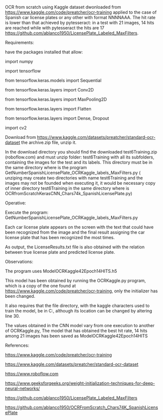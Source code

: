 OCR from scratch using Kaggle dataset dwonloaded from https://www.kaggle.com/code/preatcher/ocr-training  applied to the case of Spanish car license plates or any other with format NNNNAAA. The hit rate is lower than that achieved by pytesseract: in a test with 21 images, 14 hits are reached while with pytesseract the hits are 17 https://github.com/ablanco1950/LicensePlate_Labeled_MaxFilters.

Requirements:

have the packages installed that allow:

import numpy

import tensorflow

from tensorflow.keras.models import Sequential

from tensorflow.keras.layers import Conv2D

from tensorflow.keras.layers import MaxPooling2D

from tensorflow.keras.layers import Flatten

from tensorflow.keras.layers import Dense, Dropout

import cv2

Download from https://www.kaggle.com/datasets/preatcher/standard-ocr-dataset the archive.zip file, unzip it.

In the download directory you should find the downloaded test6Training.zip (roboflow.com) and must unzip folder: test6Training with all its subfolders, containing the images for the test and its labels. This directory must be in the same directory where is the program GetNumberSpanishLicensePlate_OCRKaggle_labels_MaxFilters.py ( unziping may create two directories with name test6Training and the images may not be founded when executing it, it would be necessary copy of inner directory test6Training in the same directory where is OCRfromScratchKerasCNN_Chars74k_SpanishLicensePlate.py)

Operative:

Execute the program: GetNumberSpanishLicensePlate_OCRKaggle_labels_MaxFilters.py

Each car license plate appears on the screen with the text that could have been recognized from the image and the final result assigning the car license plate that has been recognized the most times.

As output, the LicenseResults.txt file is also obtained with the relation between true license plate and predicted license plate.

Observations:

The program uses ModelOCRKaggle42Epoch14HITS.h5 

This model has been obtained by running the OCRKaggle.py program, which is a copy of the one found at https://www.kaggle.com/code/preatcher/ocr-training, only the initializer has been changed.

It also requires that the file directory, with the kaggle characters used to train the model, be in C:, although its location can be changed by altering line 30.

The values obtained in the CNN model vary from one execution to another of OCRKaggle.py, The model that has obtained the best hit rate, 14 hits among 21 images has been saved as ModelOCRKaggle42Epoch14HITS

References:

https://www.kaggle.com/code/preatcher/ocr-training

https://www.kaggle.com/datasets/preatcher/standard-ocr-dataset

https://www.roboflow.com

https://www.geeksforgeeks.org/weight-initialization-techniques-for-deep-neural-networks/
   
https://github.com/ablanco1950/LicensePlate_Labeled_MaxFilters

https://github.com/ablanco1950/OCRFromScratch_Chars74K_SpanishLicensePlate
